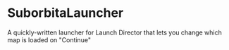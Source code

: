 # SuborbitaLauncher
A quickly-written launcher for Launch Director that lets you change which map is loaded on "Continue"
